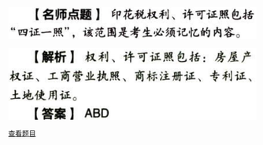 ![](45e50358b197e3016f59d8ddd8a76d3d.png)

![](fbc15a0028eeb1bc188cb3e07a38624e.png)

[查看题目](../印花税.本章真题.md#3-题目)

